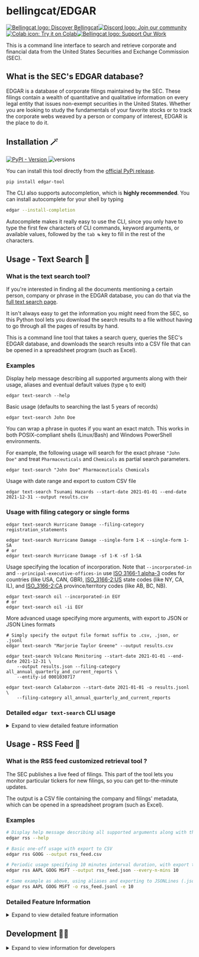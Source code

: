 # bellingcat/EDGAR

<a href="https://www.bellingcat.com"><img alt="Bellingcat logo: Discover Bellingcat" src="https://img.shields.io/badge/Discover%20Bellingcat-%20?style=for-the-badge&logo=data%3Aimage%2Fpng%3Bbase64%2CiVBORw0KGgoAAAANSUhEUgAAAA4AAAAYCAYAAADKx8xXAAABhGlDQ1BJQ0MgcHJvZmlsZQAAKJF9kT1Iw0AcxV9TS0UqDnZQEcxQneyiIo6likWwUNoKrTqYXPoFTRqSFBdHwbXg4Mdi1cHFWVcHV0EQ%2FABxdnBSdJES%2F5cUWsR4cNyPd%2Fced%2B8AoVllqtkTA1TNMtKJuJjLr4rBVwQwhhBEDEvM1JOZxSw8x9c9fHy9i%2FIs73N%2Fjn6lYDLAJxLHmG5YxBvEs5uWznmfOMzKkkJ8Tjxp0AWJH7kuu%2FzGueSwwDPDRjY9TxwmFktdLHcxKxsq8QxxRFE1yhdyLiuctzir1Tpr35O%2FMFTQVjJcpzmKBJaQRIo6klFHBVVYiNKqkWIiTftxD%2F%2BI40%2BRSyZXBYwcC6hBheT4wf%2Fgd7dmcXrKTQrFgcCLbX%2BMA8FdoNWw7e9j226dAP5n4Err%2BGtNYO6T9EZHixwBA9vAxXVHk%2FeAyx1g6EmXDMmR%2FDSFYhF4P6NvygODt0Dfmttbex%2BnD0CWulq%2BAQ4OgYkSZa97vLu3u7d%2Fz7T7%2BwHEU3LHAa%2FQ6gAAAAZiS0dEAAAAAAAA%2BUO7fwAAAAlwSFlzAAAuIwAALiMBeKU%2FdgAAAAd0SU1FB%2BgFHwwiMH4odB4AAAAZdEVYdENvbW1lbnQAQ3JlYXRlZCB3aXRoIEdJTVBXgQ4XAAAA50lEQVQ4y82SvWpCQRCFz25ERSJiCNqlUiS1b5AuEEiZIq1NOsGXCKms0wXSp9T6dskDiFikyiPc%2FrMZyf3FXSGQ0%2BzuzPl2ZoeVKgQ0gQ2wBVpVHlcDkjM5V%2FJ5nag6sJ%2FZX%2Bh%2FC7gEhqeAFKf7p1M9aB3b5oN1OomB7g1axUBPBr3GQHODHmOgqUF3MZAzKI2d4LWBV4H%2BMXDuJd1a7Cew1k7SwksaHC4LqNaw7aeX9GWHXkC1G1sTAS17Y3Kk2lnp4wNLiz0DrgLq8qt2MfmSSabAO%2FBBXp26dtrADPjOmN%2BAUdG7B3cE61l5hOZiAAAAAElFTkSuQmCC&logoColor=%23fff&color=%23000"></a><!--
--><a href="https://discord.gg/bellingcat"><img alt="Discord logo: Join our community" src="https://img.shields.io/badge/Join%20our%20community-%20?style=for-the-badge&logo=discord&logoColor=%23fff&color=%235865F2"></a><!--
--><a href="https://colab.research.google.com/github/bellingcat/EDGAR/blob/main/notebook/Bellingcat_EDGAR_Tool.ipynb"><img alt="Colab icon: Try it on Colab" src="https://img.shields.io/badge/Try%20it%20on%20Colab-%20?style=for-the-badge&logo=googlecolab&logoColor=fff&logoSize=auto&color=e8710a"><!--
--><a href="https://www.bellingcat.com/donate/"><img alt="Bellingcat logo: Support Our Work" src="https://img.shields.io/badge/Support%20Our%20Work-%20?style=for-the-badge&logo=data%3Aimage%2Fpng%3Bbase64%2CiVBORw0KGgoAAAANSUhEUgAAAA4AAAAYCAYAAADKx8xXAAABhGlDQ1BJQ0MgcHJvZmlsZQAAKJF9kT1Iw0AcxV9TS0UqDnZQEcxQneyiIo6likWwUNoKrTqYXPoFTRqSFBdHwbXg4Mdi1cHFWVcHV0EQ%2FABxdnBSdJES%2F5cUWsR4cNyPd%2Fced%2B8AoVllqtkTA1TNMtKJuJjLr4rBVwQwhhBEDEvM1JOZxSw8x9c9fHy9i%2FIs73N%2Fjn6lYDLAJxLHmG5YxBvEs5uWznmfOMzKkkJ8Tjxp0AWJH7kuu%2FzGueSwwDPDRjY9TxwmFktdLHcxKxsq8QxxRFE1yhdyLiuctzir1Tpr35O%2FMFTQVjJcpzmKBJaQRIo6klFHBVVYiNKqkWIiTftxD%2F%2BI40%2BRSyZXBYwcC6hBheT4wf%2Fgd7dmcXrKTQrFgcCLbX%2BMA8FdoNWw7e9j226dAP5n4Err%2BGtNYO6T9EZHixwBA9vAxXVHk%2FeAyx1g6EmXDMmR%2FDSFYhF4P6NvygODt0Dfmttbex%2BnD0CWulq%2BAQ4OgYkSZa97vLu3u7d%2Fz7T7%2BwHEU3LHAa%2FQ6gAAAAZiS0dEAAAAAAAA%2BUO7fwAAAAlwSFlzAAAuIwAALiMBeKU%2FdgAAAAd0SU1FB%2BgFHwwiMH4odB4AAAAZdEVYdENvbW1lbnQAQ3JlYXRlZCB3aXRoIEdJTVBXgQ4XAAAA50lEQVQ4y82SvWpCQRCFz25ERSJiCNqlUiS1b5AuEEiZIq1NOsGXCKms0wXSp9T6dskDiFikyiPc%2FrMZyf3FXSGQ0%2BzuzPl2ZoeVKgQ0gQ2wBVpVHlcDkjM5V%2FJ5nag6sJ%2FZX%2Bh%2FC7gEhqeAFKf7p1M9aB3b5oN1OomB7g1axUBPBr3GQHODHmOgqUF3MZAzKI2d4LWBV4H%2BMXDuJd1a7Cew1k7SwksaHC4LqNaw7aeX9GWHXkC1G1sTAS17Y3Kk2lnp4wNLiz0DrgLq8qt2MfmSSabAO%2FBBXp26dtrADPjOmN%2BAUdG7B3cE61l5hOZiAAAAAElFTkSuQmCC&logoColor=%23fff&color=%23000"></a>
</a>

This is a command line interface to search and retrieve corporate and financial data from the United States Securities and Exchange Commission (SEC).

## What is the SEC's EDGAR database?

EDGAR is a database of corporate filings maintained by the SEC.
These filings contain a wealth of quantitative and qualitative information on every legal entity that issues non-exempt securities in the United States.
Whether you are looking to study the fundamentals of your favorite stocks or to track the corporate webs weaved by a person or company of interest, EDGAR is the place to do it.

## Installation 🪄

[![PyPI - Version](https://img.shields.io/pypi/v/edgar-tool)
](https://pypi.org/project/edgar-tool/)
![versions](https://img.shields.io/pypi/pyversions/edgar-tool.svg)

You can install this tool directly from the [official PyPi release](https://pypi.org/project/edgar-tool/).

```bash
pip install edgar-tool
```

The CLI also supports autocompletion, which is **highly recommended**. You can install autocomplete for your shell by typing

```bash
edgar --install-completion
```

Autocomplete makes it really easy to use the CLI, since you only have to type the first few characters of CLI commands, keyword arguments, or available values, followed by the `tab ↹` key to fill in the rest of the characters.

## Usage - Text Search 🔎

### What is the text search tool?

If you're interested in finding all the documents mentioning a certain person, company or phrase in the EDGAR database, you can do that via the [full text search page](https://www.sec.gov/edgar/search/#).

It isn't always easy to get the information you might need from the SEC, so this Python tool lets you download the search results to a file without having to go through all the pages of results by hand.

This is a command line tool that takes a search query, queries the SEC's EDGAR database, and downloads the search results into a CSV file that can be opened in a spreadsheet program (such as Excel).

### Examples

Display help message describing all supported arguments along with their usage, aliases and eventual default values (type `q` to exit)

```shell
edgar text-search --help
```

Basic usage (defaults to searching the last 5 years of records)

```shell
edgar text-search John Doe
```

You can wrap a phrase in quotes if you want an exact match.
This works in both POSIX-compliant shells (Linux/Bash) and Windows PowerShell environments.

For example, the following usage will search for the exact phrase `"John Doe"` and treat `Pharmaceuticals` and
`Chemicals` as partial search parameters.

```shell
edgar text-search "John Doe" Pharmaceuticals Chemicals
```

Usage with date range and export to custom CSV file

```shell
edgar text-search Tsunami Hazards --start-date 2021-01-01 --end-date 2021-12-31 --output results.csv
```

### Usage with filing category or single forms

```shell
edgar text-search Hurricane Damage --filing-category registration_statements
```

```shell
edgar text-search Hurricane Damage --single-form 1-K --single-form 1-SA
# or
edgar text-search Hurricane Damage -sf 1-K -sf 1-SA
```

Usage specifying the location of incorporation. Note that `--incorporated-in` and `--principal-executive-offices-in` use [ISO 3166-1 alpha-3](https://en.wikipedia.org/wiki/ISO_3166-1_alpha-3) codes for countries (like USA, CAN, GBR), [ISO_3166-2:US](https://en.wikipedia.org/wiki/ISO_3166-2:US) state codes (like NY, CA, IL), and [ISO_3166-2:CA](https://en.wikipedia.org/wiki/ISO_3166-2:CA) province/territory codes (like AB, BC, NB).

```shell
edgar text-search oil --incorporated-in EGY
# or
edgar text-search oil -ii EGY
```

More advanced usage specifying more arguments, with export to JSON or JSON Lines formats

```shell
# Simply specify the output file format suffix to .csv, .json, or .jsonl
edgar text-search "Marjorie Taylor Greene" --output results.csv

edgar text-search Volcano Monitoring --start-date 2021-01-01 --end-date 2021-12-31 \
    --output results.json --filing-category all_annual_quarterly_and_current_reports \
    --entity-id 0001030717

edgar text-search Calabarzon --start-date 2021-01-01 -o results.jsonl \
    --filing-category all_annual_quarterly_and_current_reports
```

### Detailed `edgar text-search` CLI usage

<details>
<summary>Expand to view detailed feature information</summary>

**Usage**:

```console
$ edgar text-search [OPTIONS] TEXT...
```

**Arguments**:

* `TEXT...`: Search filings for a word or a list of words. A filing must contain all the words to return. To search for an exact phrase, use double quotes, like "fiduciary product".  [required]

**Options**:

* `-o, --output TEXT`: Name of the output file to save results to. Accepts .csv, .json, and .jsonl extensions.  [default: edgar_search_results_20250315_200420.csv]
* `--date-range [all|10y|5y|1y|30d]`: Date range of the search. Use 'all' to search all records since 2001.  [default: 5y]
* `--start-date [%Y-%m-%d]`: Start date of the search in YYYY-MM-DD format (i.e. 2024-07-28). 
* `--end-date [%Y-%m-%d]`: End date of the search in YYYY-MM-DD format (i.e. 2024-07-28)  [default: 2025-03-15]
* `--entity-id TEXT`: Company name, ticker, CIK number or individual's name.
* `--filing-category [all|custom|all_except_section_16|all_annual_quarterly_and_current_reports|all_section_16|beneficial_ownership_reports|exempt_offerings|registration_statements|filing_review_correspondence|sec_orders_and_notices|proxy_materials|tender_offers_and_going_private_tx|trust_indentures]`: Form group to search for. Use 'custom' or do not set if using --single-form/-sf.
* `-sf, --single-form [1-A POS|1-A-W|1-A|1-E AD|1-K|1-SA|1-U|1-Z-W|1-Z|1|10-12B|10-12G|10-D|10-K|10-KT|10-Q|10-QT|11-K|13F-HR|13F-NT|13FCONP|144|15-12B|15-12G|15-15D|15F-12B|15F-12G|15F-15D|18-12B|18-K|19B-4E|2-A|20-F|20FR12B|20FR12G|24F-2NT|25-NSE|25|253G1|253G2|253G4|3|305B2|4|40-17F1|40-17F2|40-17G|40-202A|40-203A|40-206A|40-24B2|40-33|40-6B|40-8B25|40-APP|40-F|40-OIP|40FR12B|424A|424B1|424B2|424B3|424B4|424B5|424B7|424B8|424H|425|485APOS|485BPOS|485BXT|486APOS|486BPOS|486BXT|487|497|497AD|497H2|497J|497K|497VPI|497VPU|5|6-K|6B NTC|6B ORDR|8-A12B|8-A12G|8-K|8-K12B|8-K12G3|8-M|8F-2 NTC|8F-2 ORDR|ABS-15G|ABS-EE|ADV-E|ADV-H-C|ADV-H-T|ADV-NR|ANNLRPT|APP NTC|APP ORDR|APP WD|APP WDG|ARS|ATS-N-C|ATS-N|ATS-N/UA|AW WD|AW|C-AR-W|C-AR|C-TR-W|C-TR|C-U-W|C-U|C-W|C|CB|CERT|CERTARCA|CERTBATS|CERTCBO|CERTNAS|CERTNYS|CERTPAC|CFPORTAL|CORRESP|CT ORDER|D|DEF 14A|DEF 14C|DEFA14A|DEFA14C|DEFC14A|DEFM14A|DEFM14C|DEFN14A|DEFR14A|DEFR14C|DEL AM|DFAN14A|DFRN14A|DOS|DOSLTR|DRS|DRSLTR|DSTRBRPT|EFFECT|F-1|F-10|F-10EF|F-10POS|F-1MEF|F-3|F-3ASR|F-3D|F-4|F-4MEF|F-6 POS|F-6|F-6EF|F-7 POS|F-7|F-8|F-80|F-80POS|F-9 POS|F-9|F-N|F-X|FOCUSN|FWP|G-FIN|IRANNOTICE|MA-A|MA-I|MA-W|MA|MSD|MSDW|N-1|N-14 8C|N-14|N-14MEF|N-18F1|N-1A|N-2 POSASR|N-2|N-23C-2|N-23C3A|N-23C3B|N-2ASR|N-2MEF|N-30B-2|N-30D|N-4|N-5|N-54A|N-54C|N-6|N-6F|N-8A|N-8B-2|N-8F NTC|N-8F ORDR|N-8F|N-CEN|N-CR|N-CSR|N-CSRS|N-MFP|N-MFP1|N-MFP2|N-PX|N-Q|N-VP|N-VPFS|NO ACT|NPORT-EX|NPORT-NP|NPORT-P|NRSRO-CE|NRSRO-UPD|NSAR-A|NSAR-AT|NSAR-B|NSAR-BT|NSAR-U|NT 10-D|NT 10-K|NT 10-Q|NT 11-K|NT 20-F|NT N-CEN|NT N-MFP|NT N-MFP1|NT N-MFP2|NT NPORT-P|NT-NCEN|NT-NCSR|NT-NSAR|NTN 10D|NTN 10K|NTN 10Q|OIP NTC|OIP ORDR|POS 8C|POS AM|POS AMI|POS EX|POS462B|POS462C|POSASR|PRE 14A|PRE 14C|PREC14A|PREM14A|PREM14C|PREN14A|PRER14A|PRER14C|PRRN14A|PX14A6G|PX14A6N|QRTLYRPT|QUALIF|REG-NR|REVOKED|RW WD|RW|S-1|S-11|S-11MEF|S-1MEF|S-20|S-3|S-3ASR|S-3D|S-3DPOS|S-3MEF|S-4 POS|S-4|S-4EF|S-4MEF|S-6|S-8 POS|S-8|S-B|SBSE-A|SBSE-BD|SBSE-C|SBSE-W|SBSE|SC 13D|SC 13E3|SC 13G|SC 14D9|SC 14F1|SC 14N|SC TO-C|SC TO-I|SC TO-T|SC14D1F|SC14D9C|SC14D9F|SD|SE|SEC ACTION|SEC STAFF ACTION|SEC STAFF LETTER|SF-3|SL|STOP ORDER|SUPPL|T-3|TA-1|TA-2|TA-W|TACO|UNDER|UPLOAD|X-17A-5]`: List of single forms to search for (e.g. `-sf 10-K -sf "PRE 14A"`)
* `-peoi, --principal-executive-offices-in [AL|AK|AZ|AR|CA|CO|CT|DE|DC|FL|GA|HI|ID|IL|IN|IA|KS|KY|LA|ME|MD|MA|MI|MN|MS|MO|MT|NE|NV|NH|NJ|NM|NY|NC|ND|OH|OK|OR|PA|RI|SC|SD|TN|TX|UT|VT|VA|WA|WV|WI|WY|AB|BC|CAN|MB|NB|NL|NS|ON|PE|QC|SK|YT|AFG|ALA|ALB|DZA|ASM|AND|AGO|AIA|ATA|ATG|ARG|ARM|ABW|AUS|AUT|AZE|BHS|BHR|BGD|BRB|BLR|BEL|BLZ|BEN|BMU|BTN|BOL|BIH|BWA|BVT|BRA|IOT|BRN|BGR|BFA|BDI|KHM|CMR|CPV|CYM|CAF|TCD|CHL|CHN|CXR|CCK|COL|COM|COG|COD|COK|CRI|CIV|HRV|CUB|CYP|CZE|DNK|DJI|DMA|DOM|ECU|EGY|SLV|GNQ|ERI|EST|ETH|FLK|FRO|FJI|FIN|FRA|GUF|PYF|ATF|GAB|GMB|GEO|DEU|GHA|GIB|GRC|GRL|GRD|GLP|GUM|GTM|GGY|GIN|GNB|GUY|HTI|HMD|VAT|HND|HKG|HUN|ISL|IND|IDN|IRN|IRQ|IRL|IMN|ISR|ITA|JAM|JPN|JEY|JOR|KAZ|KEN|KIR|PRK|KOR|KWT|KGZ|LAO|LVA|LBN|LSO|LBR|LBY|LIE|LTU|LUX|MAC|MKD|MDG|MWI|MYS|MDV|MLI|MLT|MHL|MTQ|MRT|MUS|MYT|MEX|FSM|MDA|MCO|MNG|MNE|MSR|MAR|MOZ|MMR|NAM|NRU|NPL|NLD|ANT|NCL|NZL|NIC|NER|NGA|NIU|NFK|MNP|NOR|OMN|PAK|PLW|PSE|PAN|PNG|PRY|PER|PHL|PCN|POL|PRT|PRI|QAT|REU|ROU|RUS|RWA|BLM|SHN|KNA|LCA|MAF|SPM|VCT|WSM|SMR|STP|SAU|SEN|SRB|SYC|SLE|SGP|SVK|SVN|SLB|SOM|ZAF|SGS|ESP|LKA|SDN|SUR|SJM|SWZ|SWE|CHE|SYR|TWN|TJK|THA|TLS|TGO|TKL|TON|TTO|TUN|TUR|TKM|TCA|TUV|UGA|UKR|ARE|GBR|UMI|URY|UZB|VUT|VEN|VNM|VGB|VIR|WLF|ESH|YEM|ZMB|ZWE|XX]`: Search for the primary location associated with a filing. The principal executive office is where the company's top management operates and conducts key business decisions. The location could be a US state or territory, a Canadian province, or a country.
* `-ii, --incorporated-in [AL|AK|AZ|AR|CA|CO|CT|DE|DC|FL|GA|HI|ID|IL|IN|IA|KS|KY|LA|ME|MD|MA|MI|MN|MS|MO|MT|NE|NV|NH|NJ|NM|NY|NC|ND|OH|OK|OR|PA|RI|SC|SD|TN|TX|UT|VT|VA|WA|WV|WI|WY|AB|BC|CAN|MB|NB|NL|NS|ON|PE|QC|SK|YT|AFG|ALA|ALB|DZA|ASM|AND|AGO|AIA|ATA|ATG|ARG|ARM|ABW|AUS|AUT|AZE|BHS|BHR|BGD|BRB|BLR|BEL|BLZ|BEN|BMU|BTN|BOL|BIH|BWA|BVT|BRA|IOT|BRN|BGR|BFA|BDI|KHM|CMR|CPV|CYM|CAF|TCD|CHL|CHN|CXR|CCK|COL|COM|COG|COD|COK|CRI|CIV|HRV|CUB|CYP|CZE|DNK|DJI|DMA|DOM|ECU|EGY|SLV|GNQ|ERI|EST|ETH|FLK|FRO|FJI|FIN|FRA|GUF|PYF|ATF|GAB|GMB|GEO|DEU|GHA|GIB|GRC|GRL|GRD|GLP|GUM|GTM|GGY|GIN|GNB|GUY|HTI|HMD|VAT|HND|HKG|HUN|ISL|IND|IDN|IRN|IRQ|IRL|IMN|ISR|ITA|JAM|JPN|JEY|JOR|KAZ|KEN|KIR|PRK|KOR|KWT|KGZ|LAO|LVA|LBN|LSO|LBR|LBY|LIE|LTU|LUX|MAC|MKD|MDG|MWI|MYS|MDV|MLI|MLT|MHL|MTQ|MRT|MUS|MYT|MEX|FSM|MDA|MCO|MNG|MNE|MSR|MAR|MOZ|MMR|NAM|NRU|NPL|NLD|ANT|NCL|NZL|NIC|NER|NGA|NIU|NFK|MNP|NOR|OMN|PAK|PLW|PSE|PAN|PNG|PRY|PER|PHL|PCN|POL|PRT|PRI|QAT|REU|ROU|RUS|RWA|BLM|SHN|KNA|LCA|MAF|SPM|VCT|WSM|SMR|STP|SAU|SEN|SRB|SYC|SLE|SGP|SVK|SVN|SLB|SOM|ZAF|SGS|ESP|LKA|SDN|SUR|SJM|SWZ|SWE|CHE|SYR|TWN|TJK|THA|TLS|TGO|TKL|TON|TTO|TUN|TUR|TKM|TCA|TUV|UGA|UKR|ARE|GBR|UMI|URY|UZB|VUT|VEN|VNM|VGB|VIR|WLF|ESH|YEM|ZMB|ZWE|XX]`: Search for the primary location associated with a filing. Incorporated in refers to the location where the company was legally formed and registered as a corporation. The location could be a US state or territory, a Canadian province, or a country.
* `--help`: Show this message and exit.



</details>

## Usage - RSS Feed 📰

### What is the RSS feed customized retrieval tool ?

The SEC publishes a live feed of filings. This part of the tool lets you monitor particular tickers for new filings, so you can get to-the-minute updates.

The output is a CSV file containing the company and filings' metadata, which can be opened in a spreadsheet program (such as Excel).

### Examples

```bash
# Display help message describing all supported arguments along with their usage
edgar rss --help

# Basic one-off usage with export to CSV
edgar rss GOOG --output rss_feed.csv

# Periodic usage specifying 10 minutes interval duration, with export to JSON
edgar rss AAPL GOOG MSFT --output rss_feed.json --every-n-mins 10

# Same example as above, using aliases and exporting to JSONLines (.jsonl)
edgar rss AAPL GOOG MSFT -o rss_feed.jsonl -e 10
```

### Detailed Feature Information

<details>
<summary>Expand to view detailed feature information</summary>

#### Companies CIK to Ticker mapping

Since the RSS feed uses CIKs instead of tickers, the tool includes a mapping of CIKs to tickers, which is used to filter the feed by ticker.
This mapping is obtained from the [SEC website](https://www.sec.gov/files/company_tickers.json) and is updated on user request.

#### Periodic retrieval

The RSS feed data returns the last 200 filings and is updated every 10 minutes (which doesn't mean all tickers are updated every 10 minutes).
The tool can fetch the feed either once on-demand or at regular intervals.

</details>

## Development 👨‍💻

<details>
<summary>Expand to view information for developers</summary>

This section describes how to install the project to run it from source, for example if you want to build new features.

### Developing locally

```bash
# Clone the repository
git clone https://github.com/bellingcat/EDGAR.git

# Change directory to the project folder
cd EDGAR
```

This project uses [Poetry](https://python-poetry.org/docs) for dependency management and packaging.

```bash
# Install Poetry if you haven't already
pip install poetry

# Install dependencies
poetry install

# Set up pre-commit hooks to keep your code formatted
poetry run pre-commit install
```

Check out [Important commands](#important-commands) below for next steps.

### Developing using a GitHub Codespace

This project uses a custom Development Container supported by GitHub Codespaces. Creating a new Codespace automatically takes care of installing all supported Python interpreters, the Poetry package manager, Python dependencies, and pre-commit hooks for you.

To create a new Codespace:
1. Click on the `<> Code` dropdown on the GitHub UI.
2. Click the `+` icon to create a new Codespace.

The Codespace will open for you automatically.

![GitHub UI screenshot showing the buttons to click to create a new Codespace](<docs/create_codespace.png>)

Check out [Important commands](#important-commands) below for next steps.

### Important commands

```bash
# Run the tool
poetry run edgar-tool --help

# Run unit tests using your Poetry environment's Python interpreter
poetry run pytest

# Run unit tests with tox
poetry run tox -- run-parallel
```

You can skip having to write `poetry run` before each command by activating Poetry's virtual environment with `poetry shell`. Once activated the following code is equivalent to the above:

```bash
# Spawn shell within Poetry's virtual environment
poetry shell

# Run the tool
edgar-tool --help

# Run unit tests using your Poetry environment's Python interpreter
pytest

# Run unit tests with tox
tox run-parallel
```

This is an actual example copy/pasted from a terminal:

```console
@edgar-dev ➜ /workspaces/EDGAR (main) $ pytest
bash: pytest: command not found

@edgar-dev ➜ /workspaces/EDGAR (main) $ poetry shell
Spawning shell within /home/vscode/.cache/pypoetry/virtualenvs/edgar-tool-vrvn8V2D-py3.12
(edgar-tool-py3.12) @edgar-dev ➜ /workspaces/EDGAR (main) $ pytest
================= test session starts ==================
platform linux -- Python 3.12.4, pytest-8.3.1, pluggy-1.5.0
rootdir: /workspaces/EDGAR
configfile: pyproject.toml
collected 1 item

tests/test_cli.py .                              [100%]

================== 1 passed in 0.20s ===================
(edgar-tool-py3.12) @edgar-dev ➜ /workspaces/EDGAR (main) $
```

</details>
